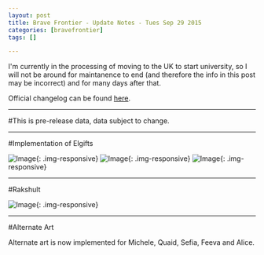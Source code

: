 ```yaml
---
layout: post
title: Brave Frontier - Update Notes - Tues Sep 29 2015
categories: [bravefrontier]
tags: []

---
```


I'm currently in the processing of moving to the UK to start university, so I will not be around for maintanence to end (and therefore the info in this post may be incorrect) and for many days after that.

Official changelog can be found [here](http://news.gumi.sg/bravefrontier/news/files/html/2015-09/MaintenanceSept29_1443439248.html?os=0&friendId=).

---

#This is pre-release data, data subject to change.

---

#Implementation of Elgifts

![Image](https://i.imgur.com/g10AfLs.png){: .img-responsive}
![Image](https://i.imgur.com/Maf4sXC.png){: .img-responsive}
![Image](https://i.imgur.com/BWQV1qx.png){: .img-responsive}	


---

#Rakshult

![Image](https://i.imgur.com/MPkEBdg.png){: .img-responsive}

---

#Alternate Art

Alternate art is now implemented for Michele, Quaid, Sefia, Feeva and Alice.
